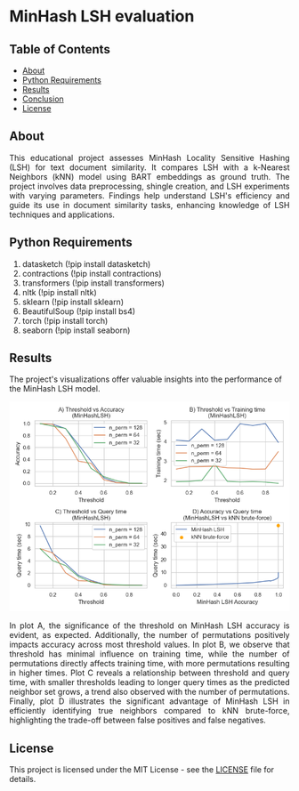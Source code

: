 # MinHash LSH evaluation

## Table of Contents

+ [About](#about)
+ [Python Requirements](#pyinstalling)
+ [Results](#res)
+ [Conclusion](#conc)
+ [License](#license)

## About <a name = "about"></a>

<p align="justify">This educational project assesses MinHash Locality Sensitive Hashing (LSH) for text document similarity. It compares LSH with a k-Nearest Neighbors (kNN) model using BART embeddings as ground truth. The project involves data preprocessing, shingle creation, and LSH experiments with varying parameters. Findings help understand LSH's efficiency and guide its use in document similarity tasks, enhancing knowledge of LSH techniques and applications.</p>

## Python Requirements <a name = "pyinstalling"></a>
1. datasketch (!pip install datasketch)
2. contractions (!pip install contractions)
3. transformers (!pip install transformers)
4. nltk (!pip install nltk)
5. sklearn (!pip install sklearn)
6. BeautifulSoup (!pip install bs4)
7. torch (!pip install torch)
8. seaborn (!pip install seaborn)

## Results <a name = "res"></a>

The project's visualizations offer valuable insights into the performance of the MinHash LSH model.

![Alt text](Figure_1.png "Evaluation Plots")
<p align="justify">In plot A, the significance of the threshold on MinHash LSH accuracy is evident, as expected. Additionally, the number of permutations positively impacts accuracy across most threshold values. In plot B, we observe that threshold has minimal influence on training time, while the number of permutations directly affects training time, with more permutations resulting in higher times. Plot C reveals a relationship between threshold and query time, with smaller thresholds leading to longer query times as the predicted neighbor set grows, a trend also observed with the number of permutations. Finally, plot D illustrates the significant advantage of MinHash LSH in efficiently identifying true neighbors compared to kNN brute-force, highlighting the trade-off between false positives and false negatives.</p>

## License <a name = "license"></a>
This project is licensed under the MIT License - see the [LICENSE](LICENSE) file for details.

